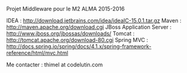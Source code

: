 Projet Middleware pour le M2 ALMA 2015-2016

IDEA : http://download.jetbrains.com/idea/ideaIC-15.0.1.tar.gz
Maven : http://maven.apache.org/download.cgi
JBoss Application Server : http://www.jboss.org/jbossas/downloads/
Tomcat : http://tomcat.apache.org/download-80.cgi
Spring MVC : http://docs.spring.io/spring/docs/4.1.x/spring-framework-reference/html/mvc.html

Me contacter : thimel at codelutin.com

